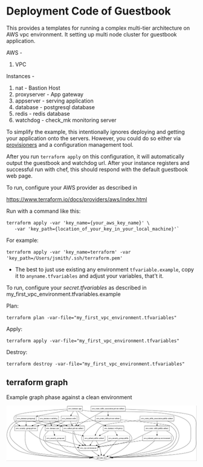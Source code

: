 Deployment Code of Guestbook
=========================

This provides a templates for running a complex multi-tier architecture on AWS vpc environment. 
It setting up multi node cluster for guestbook application.

AWS -
1) VPC

Instances -
1) nat - Bastion Host
2) proxyserver - App gateway
3) appserver - serving application
4) database - postgresql database
5) redis - redis database
6) watchdog - check_mk monitoring server


To simplify the example, this intentionally ignores deploying and
getting your application onto the servers. However, you could do so either via
[provisioners](https://www.terraform.io/docs/provisioners/) and a configuration
management tool.

After you run `terraform apply` on this configuration, it will
automatically output the guestbook and watchdog url. After your instance
registers and successful run with chef, this should respond with the default guestbook web page.

To run, configure your AWS provider as described in

https://www.terraform.io/docs/providers/aws/index.html

Run with a command like this:

```
terraform apply -var 'key_name={your_aws_key_name}' \
   -var 'key_path={location_of_your_key_in_your_local_machine}'`
```

For example:

```
terraform apply -var 'key_name=terraform' -var 'key_path=/Users/jsmith/.ssh/terraform.pem'
```

* The best to just use existing any environment `tfvariable.example`, copy it to `anyname.tfvariables` and adjust your variables, that't it.

To run, configure your _secret.tfvariables_ as described in my_first_vpc_environment.tfvariables.example

Plan:

```
terraform plan -var-file="my_first_vpc_environment.tfvariables"
```

Apply:

```
terraform apply -var-file="my_first_vpc_environment.tfvariables"
```

Destroy:

```
terraform destroy -var-file="my_first_vpc_environment.tfvariables"
```

## terraform graph
Example graph phase against a clean environment

![(multi-tier-vpc.jpeg](multi-tier-vpc.jpeg)

